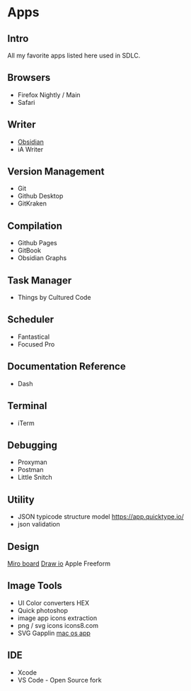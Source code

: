 # Apps

## Intro

All my favorite apps listed here used in SDLC.

## Browsers
- Firefox Nightly / Main
- Safari 

## Writer
- [Obsidian](https://obsidian.md/)
- iA Writer

## Version Management
- Git
- Github Desktop
- GitKraken

## Compilation
- Github Pages
- GitBook
- Obsidian Graphs

## Task Manager
- Things by Cultured Code

## Scheduler
- Fantastical
- Focused Pro

## Documentation Reference
- Dash

## Terminal
- iTerm

## Debugging 
- Proxyman
- Postman
- Little Snitch

## Utility

- JSON typicode structure model https://app.quicktype.io/
- json validation

## Design

[Miro board](https://miro.com/)
[Draw io](https://www.drawio.com/)
Apple Freeform

## Image Tools

- UI Color converters HEX 
- Quick photoshop
- image app icons extraction
- png / svg icons icons8.com
- SVG Gapplin [mac os app](https://apps.apple.com/us/app/gapplin/id768053424?mt=12?ls=1)

## IDE
- Xcode
- VS Code - Open Source fork
